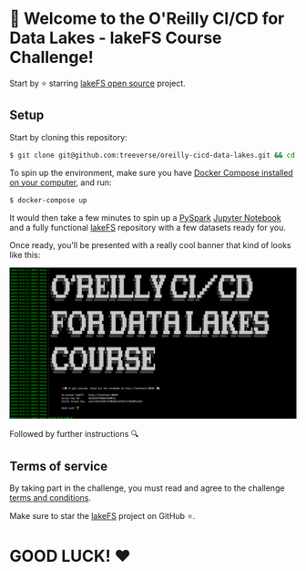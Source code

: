 # 💫 Welcome to the O'Reilly CI/CD for Data Lakes - lakeFS Course Challenge!

Start by ⭐️ starring [lakeFS open source](https://go.lakefs.io/oreilly-course) project.

## Setup

Start by cloning this repository:

```bash
$ git clone git@github.com:treeverse/oreilly-cicd-data-lakes.git && cd oreilly-cicd-data-lakes
```

To spin up the environment, make sure you have [Docker Compose installed on your computer](https://docs.docker.com/compose/install/), and run:
```bash
$ docker-compose up
```

It would then take a few minutes to spin up a [PySpark](https://spark.apache.org/docs/latest/api/python/) [Jupyter Notebook](https://jupyter.org/) and a fully functional [lakeFS](https://lakefs.io/) repository with a few datasets ready for you.

Once ready, you'll be presented with a really cool banner that kind of looks like this:

![WELCOME TO THE OREILLY CI/CD FOR DATA LAKES COURSE](./welcome.png)

Followed by further instructions 🔍

## Terms of service

By taking part in the challenge, you must read and agree to the challenge [terms and conditions](https://lakefs.io/terms-of-use/).

Make sure to star the [lakeFS](https://github.com/treeverse/lakeFS) project on GitHub ⭐.


# GOOD LUCK! ❤️
